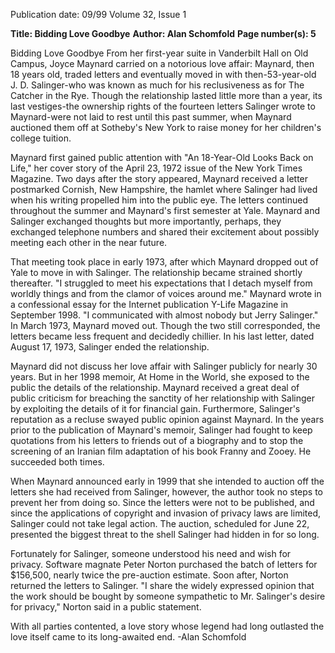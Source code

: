 Publication date: 09/99
Volume 32, Issue 1

**Title: Bidding Love Goodbye**
**Author: Alan Schomfold**
**Page number(s): 5**

Bidding Love Goodbye 
From her first-year suite in Vanderbilt 
Hall on Old Campus, Joyce Maynard carried on a notorious love affair: Maynard, 
then 18 years old, traded letters and eventually moved in with then-53-year-old J. D. 
Salinger-who was known as much for his 
reclusiveness as for The Catcher in the Rye. 
Though the relationship lasted little more 
than a year, its last vestiges-the ownership 
rights of the fourteen letters Salinger wrote 
to Maynard-were not laid to rest until 
this past summer, when Maynard auctioned them off at Sotheby's New York to 
raise money for her children's college 
tuition. 

Maynard first gained public attention 
with "An 18-Year-Old Looks Back on Life," 
her cover story of the April 23, 1972 issue of 
the New York Times Magazine. Two days 
after the story appeared, Maynard received 
a letter postmarked Cornish, New 
Hampshire, the hamlet where Salinger had 
lived when his writing propelled him 
into the public eye. The letters continued 
throughout the summer and Maynard's 
first semester at Yale. Maynard and Salinger 
exchanged thoughts but more importantly, 
perhaps, they exchanged telephone numbers and shared their excitement about possibly meeting each other in the near future. 

That meeting took place in early 1973, 
after which Maynard dropped out of Yale 
to move in with Salinger. The relationship 
became strained shortly thereafter. "I struggled to meet his expectations that I detach 
myself from worldly things and from the 
clamor of voices around me." Maynard 
wrote in a confessional essay for the 
Internet publication Y-Life Magazine in 
September 1998. "I communicated with 
almost nobody but Jerry Salinger." In 
March 1973, Maynard moved out. Though 
the two still corresponded, the letters 
became less frequent and decidedly chillier. 
In his last letter, dated August 17, 1973, 
Salinger ended the relationship. 

Maynard did not discuss her love affair 
with Salinger publicly for nearly 30 years. 
But in her 1998 memoir, At Home in the 
World, she exposed to the public the details 
of the relationship. Maynard received a 
great deal of public criticism for breaching 
the sanctity of her relationship with 
Salinger by exploiting the details of it for 
financial gain. Furthermore, Salinger's reputation as a recluse swayed public opinion 
against Maynard. In the years prior to the 
publication of Maynard's memoir, Salinger 
had fought to keep quotations from his letters to friends out of a biography and to 
stop the screening of an Iranian film adaptation of his book Franny and Zooey. He 
succeeded both times. 

When Maynard announced early in 
1999 that she intended to auction off the 
letters she had received from Salinger, however, the author took no steps to prevent 
her from doing so. Since the letters were 
not to be published, and since the applications of copyright and invasion of privacy 
laws are limited, Salinger could not take 
legal action. The auction, scheduled for 
June 22, presented the biggest threat to the 
shell Salinger had hidden in for so long. 

Fortunately for Salinger, someone 
understood his need and wish for privacy. 
Software magnate Peter Norton purchased 
the batch of letters for $156,500, nearly 
twice the pre-auction estimate. Soon after, 
Norton returned the letters to Salinger. "I 
share the widely expressed opinion that the 
work should be bought by someone sympathetic to Mr. Salinger's desire for privacy," Norton said in a public statement. 

With all parties contented, a love story 
whose legend had long outlasted the love 
itself came to its long-awaited end. 
-Alan Schomfold